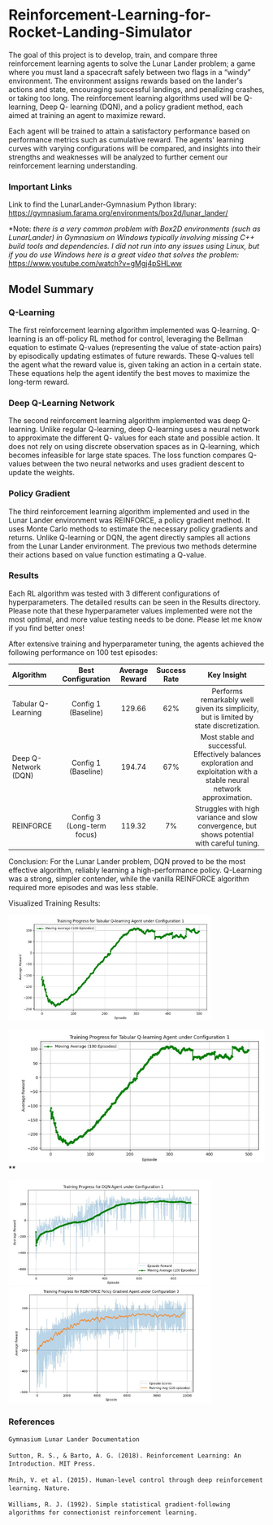 # Reinforcement-Learning-for-Rocket-Landing-Simulator

The goal of this project is to develop, train, and compare three reinforcement learning
agents to solve the Lunar Lander problem; a game where you must land a spacecraft safely
between two flags in a “windy” environment. The environment assigns rewards based on
the lander's actions and state, encouraging successful landings, and penalizing crashes, or
taking too long. The reinforcement learning algorithms used will be Q-learning, Deep Q-
learning (DQN), and a policy gradient method, each aimed at training an agent to maximize
reward.

Each agent will be trained to attain a satisfactory performance based on performance
metrics such as cumulative reward. The agents' learning curves with varying configurations
will be compared, and insights into their strengths and weaknesses will be analyzed to
further cement our reinforcement learning understanding.

### Important Links

Link to find the LunarLander-Gymnasium Python library:
https://gymnasium.farama.org/environments/box2d/lunar_lander/

*Note: *there is a very common problem with Box2D environments (such as LunarLander) in Gymnasium on Windows typically involving missing C++ build tools and dependencies. 
I did not run into any issues using Linux, but if you do use Windows here is a great video that solves the problem:*
https://www.youtube.com/watch?v=gMgj4pSHLww

## Model Summary

### Q-Learning

The first reinforcement learning algorithm implemented was Q-learning. Q-learning is an
off-policy RL method for control, leveraging the Bellman equation to estimate Q-values
(representing the value of state-action pairs) by episodically updating estimates of future
rewards. These Q-values tell the agent what the reward value is, given taking an action in a
certain state. These equations help the agent identify the best moves to maximize the
long-term reward.

### Deep Q-Learning Network

The second reinforcement learning algorithm implemented was deep Q-learning. Unlike
regular Q-learning, deep Q-learning uses a neural network to approximate the different Q-
values for each state and possible action. It does not rely on using discrete observation
spaces as in Q-learning, which becomes infeasible for large state spaces. The loss function
compares Q-values between the two neural networks and uses gradient descent to update
the weights.

### Policy Gradient

The third reinforcement learning algorithm implemented and used in the Lunar Lander
environment was REINFORCE, a policy gradient method. It uses Monte Carlo methods to
estimate the necessary policy gradients and returns. Unlike Q-learning or DQN, the agent
directly samples all actions from the Lunar Lander environment. The previous two
methods determine their actions based on value function estimating a Q-value.

### Results

Each RL algorithm was tested with 3 different configurations of hyperparameters.
The detailed results can be seen in the Results directory. Please note that these hyperparameter
values implemented were not the most optimal, and more value testing needs to be done.
Please let me know if you find better ones!

After extensive training and hyperparameter tuning, the agents achieved the following performance on 100 test episodes:


| Algorithm | Best Configuration | Average Reward | Success Rate |                                      Key Insight                                       |
 | :------- | :------: |:--------------:|:------------:|:--------------------------------------------------------------------------------------:| 
|Tabular Q-Learning | Config 1 (Baseline) | 129.66 |     62%      | Performs remarkably well given its simplicity, but is limited by state discretization. |
| Deep Q-Network (DQN)| Config 1 (Baseline) | 194.74 | 67% | Most stable and successful. Effectively balances exploration and exploitation with a stable neural network approximation. |
| REINFORCE | Config 3 (Long-term focus) | 119.32 | 7% | Struggles with high variance and slow convergence, but shows potential with careful tuning. |

Conclusion: For the Lunar Lander problem, DQN proved to be the most effective algorithm, reliably learning a high-performance policy. 
Q-Learning was a strong, simpler contender, while the vanilla REINFORCE algorithm required more episodes and was less stable.

Visualized Training Results:

<img src="Results/Q-learning_config1.JPG" width="400" />

![Alt text](Results/Q-learning_config1.JPG "Optional Title")
**

<img src="Results/DQN_config1.JPG" width="400" />
<img src="Results/Policy_Gradient_REINFORCE_config3.JPG" width="400" />

### References          

    Gymnasium Lunar Lander Documentation

    Sutton, R. S., & Barto, A. G. (2018). Reinforcement Learning: An Introduction. MIT Press.

    Mnih, V. et al. (2015). Human-level control through deep reinforcement learning. Nature.

    Williams, R. J. (1992). Simple statistical gradient-following algorithms for connectionist reinforcement learning.